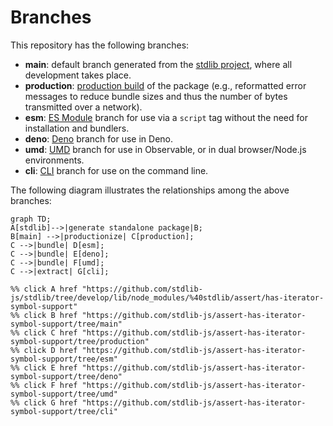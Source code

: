 <!--

@license Apache-2.0

Copyright (c) 2023 The Stdlib Authors.

Licensed under the Apache License, Version 2.0 (the "License");
you may not use this file except in compliance with the License.
You may obtain a copy of the License at

    http://www.apache.org/licenses/LICENSE-2.0

Unless required by applicable law or agreed to in writing, software
distributed under the License is distributed on an "AS IS" BASIS,
WITHOUT WARRANTIES OR CONDITIONS OF ANY KIND, either express or implied.
See the License for the specific language governing permissions and
limitations under the License.

-->

# Branches

This repository has the following branches:

-   **main**: default branch generated from the [stdlib project][stdlib-url], where all development takes place.
-   **production**: [production build][production-url] of the package (e.g., reformatted error messages to reduce bundle sizes and thus the number of bytes transmitted over a network).
-   **esm**: [ES Module][esm-url] branch for use via a `script` tag without the need for installation and bundlers.
-   **deno**: [Deno][deno-url] branch for use in Deno.
-   **umd**: [UMD][umd-url] branch for use in Observable, or in dual browser/Node.js environments.
-   **cli**: [CLI][cli-url] branch for use on the command line.

The following diagram illustrates the relationships among the above branches:

```mermaid
graph TD;
A[stdlib]-->|generate standalone package|B;
B[main] -->|productionize| C[production];
C -->|bundle| D[esm];
C -->|bundle| E[deno];
C -->|bundle| F[umd];
C -->|extract| G[cli];

%% click A href "https://github.com/stdlib-js/stdlib/tree/develop/lib/node_modules/%40stdlib/assert/has-iterator-symbol-support"
%% click B href "https://github.com/stdlib-js/assert-has-iterator-symbol-support/tree/main"
%% click C href "https://github.com/stdlib-js/assert-has-iterator-symbol-support/tree/production"
%% click D href "https://github.com/stdlib-js/assert-has-iterator-symbol-support/tree/esm"
%% click E href "https://github.com/stdlib-js/assert-has-iterator-symbol-support/tree/deno"
%% click F href "https://github.com/stdlib-js/assert-has-iterator-symbol-support/tree/umd"
%% click G href "https://github.com/stdlib-js/assert-has-iterator-symbol-support/tree/cli"
```

[stdlib-url]: https://github.com/stdlib-js/stdlib/tree/develop/lib/node_modules/%40stdlib/assert/has-iterator-symbol-support
[production-url]: https://github.com/stdlib-js/assert-has-iterator-symbol-support/tree/production
[deno-url]: https://github.com/stdlib-js/assert-has-iterator-symbol-support/tree/deno
[umd-url]: https://github.com/stdlib-js/assert-has-iterator-symbol-support/tree/umd
[esm-url]: https://github.com/stdlib-js/assert-has-iterator-symbol-support/tree/esm
[cli-url]: https://github.com/stdlib-js/assert-has-iterator-symbol-support/tree/cli